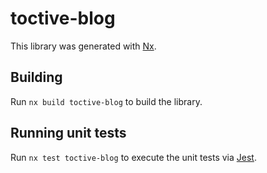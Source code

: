 # toctive-blog

This library was generated with [Nx](https://nx.dev).

## Building

Run `nx build toctive-blog` to build the library.

## Running unit tests

Run `nx test toctive-blog` to execute the unit tests via [Jest](https://jestjs.io).
